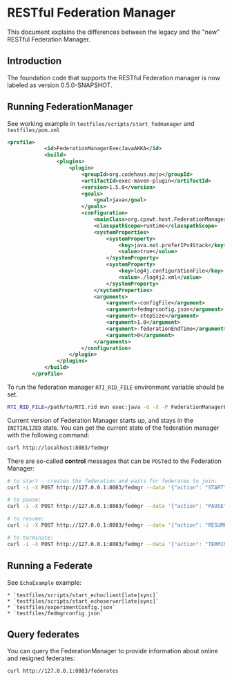 # RESTful Federation Manager 

This document explains the differences between the legacy and the "new" RESTful Federation Manager.

## Introduction

The foundation code that supports the RESTful Federation manager is now labeled as version 0.5.0-SNAPSHOT.


## Running FederationManager

See working example in `testfiles/scripts/start_fedmanager` and `testfiles/pom.xml`


```xml
<profile>
            <id>FederationManagerExecJavaAKKA</id>
            <build>
                <plugins>
                    <plugin>
                        <groupId>org.codehaus.mojo</groupId>
                        <artifactId>exec-maven-plugin</artifactId>
                        <version>1.5.0</version>
                        <goals>
                            <goal>java</goal>
                        </goals>
                        <configuration>
                            <mainClass>org.cpswt.host.FederationManagerHostApp</mainClass>
                            <classpathScope>runtime</classpathScope>
                            <systemProperties>
                                <systemProperty>
                                    <key>java.net.preferIPv4Stack</key>
                                    <value>true</value>
                                </systemProperty>
                                <systemProperty>
                                    <key>log4j.configurationFile</key>
                                    <value>./log4j2.xml</value>
                                </systemProperty>
                            </systemProperties>
                            <arguments>
                                <argument>-configFile</argument>
                                <argument>fedmgrconfig.json</argument>
                                <argument>-stepSize</argument>
                                <argument>1.0</argument>
                                <argument>-federationEndTime</argument>
                                <argument>0</argument>
                            </arguments>
                        </configuration>
                    </plugin>
                </plugins>
            </build>
        </profile>
```

To run the federation manager `RTI_RID_FILE` environment variable should be set.

```bash
RTI_RID_FILE=/path/to/RTI.rid mvn exec:java -U -X -P FederationManagerExecJavaAKKA
```

Current version of Federation Manager starts up, and stays in the `INITIALIZED` state. You can get the current state of the federation manager with the following command:

```bash
curl http://localhost:8083/fedmgr
```

There are so-called **control** messages that can be `POST`ed to the Federation Manager:

```bash
# to start - creates the federation and waits for federates to join:
curl -i -X POST http://127.0.0.1:8083/fedmgr --data '{"action": "START"}' -H "Content-Type: application/json"

# to pause:
curl -i -X POST http://127.0.0.1:8083/fedmgr --data '{"action": "PAUSE"}' -H "Content-Type: application/json"

# to resume:
curl -i -X POST http://127.0.0.1:8083/fedmgr --data '{"action": "RESUME"}' -H "Content-Type: application/json"

# to terminate:
curl -i -X POST http://127.0.0.1:8083/fedmgr --data '{"action": "TERMINATE"}' -H "Content-Type: application/json"
```

## Running a Federate

See `EchoExample` example:

    * `testfiles/scripts/start_echoclient[late|sync]`
    * `testfiles/scripts/start_echoserver[late|sync]`
    * `testfiles/experimentConfig.json`
    * `testfiles/fedmgrconfig.json`

## Query federates

You can query the FederationManager to provide information about online and resigned federates:

```bash
curl http://127.0.0.1:8083/federates
```